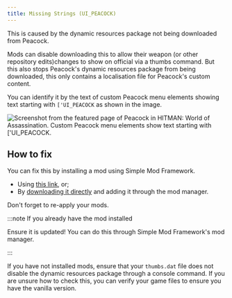 ```yaml
---
title: Missing Strings (UI_PEACOCK)
---
```


This is caused by the dynamic resources package not being downloaded from Peacock.

Mods can disable downloading this to allow their weapon (or other repository edits)changes to show on official via a thumbs command.
But this also stops Peacock's dynamic resources package from being downloaded, this only contains a localisation file for Peacock's custom content.

You can identify it by the text of custom Peacock menu elements showing text starting with `['UI_PEACOCK` as shown in the image.

![Screenshot from the featured page of Peacock in HITMAN: World of Assassination. Custom Peacock menu elements show text starting with \['UI\_PEACOCK.](/img/wiki/missing_strings.png)

## How to fix

You can fix this by installing a mod using Simple Mod Framework.

- Using [this link](https://hitman-resources.netlify.app/smf-install-link/https://github.com/thepeacockproject/peacock-strings/releases/latest/download/mod.framework.zip), or;
- By [downloading it directly](https://github.com/thepeacockproject/peacock-strings/releases/latest/download/mod.framework.zip) and adding it through the mod manager.

Don't forget to re-apply your mods.

:::note If you already have the mod installed

Ensure it is updated! You can do this through Simple Mod Framework's mod manager.

:::

If you have not installed mods, ensure that your `thumbs.dat` file does not disable the dynamic resources package through a console command.
If you are unsure how to check this, you can verify your game files to ensure you have the vanilla version.
